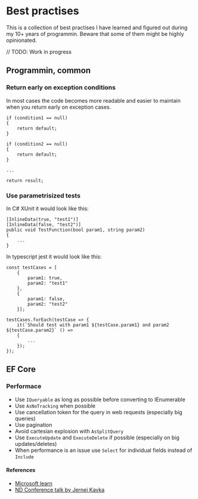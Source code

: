 # Best practises

This is a collection of best practises I have learned and figured out during my 10+ years of programmin. Beware that some of them might be highly opinionated.

// TODO: Work in progress

## Programmin, common

### Return early on exception conditions

In most cases the code becomes more readable and easier to maintain when you return early on exception cases.

```
if (condition1 == null)
{
    return default;
}

if (condition2 == null)
{
    return default;
}

...

return result;
```


### Use parametrisized tests

In C# XUnit it would look like this:
```
[InlineData(true, "test1")]
[InlineData(false, "test2")]
public void TestFunction(bool param1, string param2)
{
    ...
}
```

In typescript jest it would look like this:
```
const testCases = [
    {
        param1: true,
        param2: "test1"
    },
    {
        param1: false,
        param2: "test2"
    }];

testCases.forEach(testCase => {
    it(`Should test with param1 ${testCase.param1} and param2 ${testCase.param2}` () =>
    {
        ...
    });
});
```

## EF Core

### Performace

- Use `IQueryable` as long as possible before converting to IEnumerable
- Use `AsNoTracking` when possible
- Use cancellation token for the query in web requests (especially big queries)
- Use pagination
- Avoid cartesian explosion with `AsSplitQuery`
- Use `ExecuteUpdate` and `ExecuteDelete` if possible (especially on big updates/deletes)
- When performance is an issue use `Select` for individual fields instead of `Include`

#### References

- [Microsoft learn](https://learn.microsoft.com/en-us/ef/core/performance/efficient-querying)
- [ND Conference talk by Jernej Kavka](https://youtu.be/oE8lEP4mKjk?si=SSNkvrYmE_ALVlUa)
